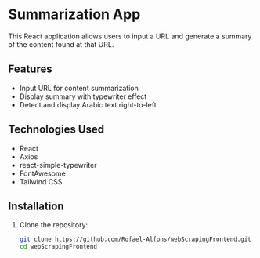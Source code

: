 # Summarization App

This React application allows users to input a URL and generate a summary of the content found at that URL.

## Features

- Input URL for content summarization
- Display summary with typewriter effect
- Detect and display Arabic text right-to-left

## Technologies Used

- React
- Axios
- react-simple-typewriter
- FontAwesome
- Tailwind CSS

## Installation

1. Clone the repository:

   ```sh
   git clone https://github.com/Rofael-Alfons/webScrapingFrontend.git
   cd webScrapingFrontend
   ```
